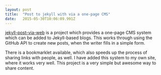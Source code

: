 ```yaml
---
layout: post 
title:  "Post to jekyll with via a one-page CMS" 
date:   2015-05-30T10:06:09.991Z 
---
```


[jekyll-post-via-web](https://github.com/vrypan/jekyll-post-via-web) is a project which provides a one-page CMS system which can be added to Jekyll-based blogs. This works through using the GitHub API to create new posts, when the writer fills in a simple form.

There is a bookmarklet available, which also speeds up the process of sharing links with people, as well. I have added this system to my own site, where it works very well. This project is a very simple but awesome way to share content.
